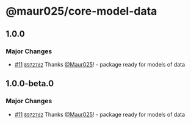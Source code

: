 # @maur025/core-model-data

## 1.0.0

### Major Changes

- [#11](https://github.com/Maur025/app-core-monorepo/pull/11) [`89727d2`](https://github.com/Maur025/app-core-monorepo/commit/89727d2fc806366fd76eca0ad1e55b14fc009b54) Thanks [@Maur025](https://github.com/Maur025)! - package ready for models of data

## 1.0.0-beta.0

### Major Changes

- [#11](https://github.com/Maur025/app-core-monorepo/pull/11) [`89727d2`](https://github.com/Maur025/app-core-monorepo/commit/89727d2fc806366fd76eca0ad1e55b14fc009b54) Thanks [@Maur025](https://github.com/Maur025)! - package ready for models of data
